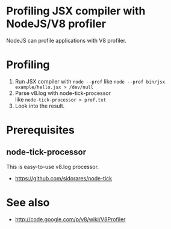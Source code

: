 Profiling JSX compiler with NodeJS/V8 profiler
=================================================

NodeJS can profile applications with V8 profiler.

Profiling
=================================================

1. Run JSX compiler with `node --prof`
    like `node --prof bin/jsx example/hello.jsx > /dev/null`
2. Parse v8.log with node-tick-processor \
    like `node-tick-processor > prof.txt`
3. Look into the result.

Prerequisites
=================================================

node-tick-processor
-------------------------------------------------

This is easy-to-use v8.log processor.

* https://github.com/sidorares/node-tick

See also
=================================================

* http://code.google.com/p/v8/wiki/V8Profiler

